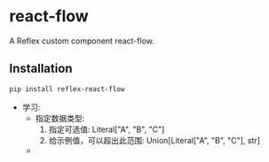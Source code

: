 # react-flow

A Reflex custom component react-flow.

## Installation

```bash
pip install reflex-react-flow
```


- 学习:
  - 指定数据类型:
    1. 指定可选值: Literal["A", "B", "C"]
    2. 给示例值，可以超出此范围: Union[Literal["A", "B", "C"], str]
  - 



